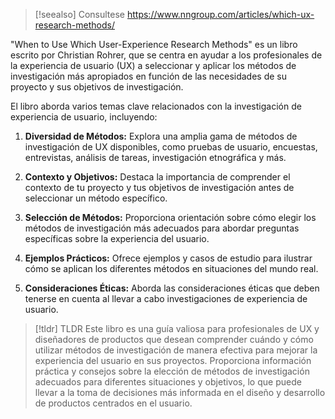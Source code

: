 
> [!seealso] Consultese
> https://www.nngroup.com/articles/which-ux-research-methods/

"When to Use Which User-Experience Research Methods" es un libro escrito por Christian Rohrer, que se centra en ayudar a los profesionales de la experiencia de usuario (UX) a seleccionar y aplicar los métodos de investigación más apropiados en función de las necesidades de su proyecto y sus objetivos de investigación.

El libro aborda varios temas clave relacionados con la investigación de experiencia de usuario, incluyendo:

1. **Diversidad de Métodos:** Explora una amplia gama de métodos de investigación de UX disponibles, como pruebas de usuario, encuestas, entrevistas, análisis de tareas, investigación etnográfica y más.

2. **Contexto y Objetivos:** Destaca la importancia de comprender el contexto de tu proyecto y tus objetivos de investigación antes de seleccionar un método específico.

3. **Selección de Métodos:** Proporciona orientación sobre cómo elegir los métodos de investigación más adecuados para abordar preguntas específicas sobre la experiencia del usuario.

4. **Ejemplos Prácticos:** Ofrece ejemplos y casos de estudio para ilustrar cómo se aplican los diferentes métodos en situaciones del mundo real.

5. **Consideraciones Éticas:** Aborda las consideraciones éticas que deben tenerse en cuenta al llevar a cabo investigaciones de experiencia de usuario.

> [!tldr] TLDR
> Este libro es una guía valiosa para profesionales de UX y diseñadores de productos que desean comprender cuándo y cómo utilizar métodos de investigación de manera efectiva para mejorar la experiencia del usuario en sus proyectos. Proporciona información práctica y consejos sobre la elección de métodos de investigación adecuados para diferentes situaciones y objetivos, lo que puede llevar a la toma de decisiones más informada en el diseño y desarrollo de productos centrados en el usuario.